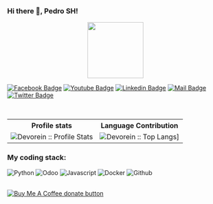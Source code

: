 ### Hi there 👋, Pedro SH!

<p align="center">
<img align="center" src="https://media.giphy.com/media/1fhj2FW0661V3Nb2Me/giphy.gif" width="130">
<br>
  
   
[![Facebook Badge](https://img.shields.io/badge/Facebook-1877F2?style=for-the-badge&logo=facebook&logoColor=white)](https://www.facebook.com/pedro172023/)
[![Youtube Badge](https://img.shields.io/badge/YouTube-FF0000?style=for-the-badge&logo=youtube&logoColor=white)](https://www.youtube.com/@PedroShDev) 
[![Linkedin Badge](https://img.shields.io/badge/LinkedIn-0077B5?style=for-the-badge&logo=linkedin&logoColor=white)](https://www.linkedin.com/in/pedro172023/) 
[![Mail Badge](https://img.shields.io/badge/Gmail-D14836?style=for-the-badge&logo=gmail&logoColor=white)](mailto:pedro.sh.dev@gmail.com)
[![Twitter Badge](https://img.shields.io/badge/Twitter-0077B5?style=for-the-badge&logo=twitter&logoColor=white)](https://twitter.com/pshdev)

<br/>

<p align="center">
   <table>
      <tr>
       <th>Profile stats  </th>
       <th>Language Contribution</th>
     </tr>
      <tr>
       <td><img alt="Devorein :: Profile Stats" src="https://github-readme-stats.vercel.app/api?username=pedro172023&show_icons=true&theme=radical"> </td>
       <td><img alt="Devorein :: Top Langs]" src="https://github-readme-stats.vercel.app/api/top-langs/?username=pedro172023&langs_count=10&theme=merko&layout=compact&hide=html"> </td>
   </table>
</p>

<h3>My coding stack: </h3>
<p>
  <img alt="Python" src="https://img.icons8.com/color/48/000000/python.png" />
  <img alt="Odoo" src="https://cdn.iconscout.com/icon/free/png-512/odoo-282678.png?f=avif&w=50" />
  <img alt="Javascript" src="https://img.icons8.com/color/50/000000/javascript.png" /> 
  <img alt="Docker" src="https://img.icons8.com/color/48/000000/docker-container.png" /> 
  <img alt="Github" src="https://img.icons8.com/doodle/48/000000/github.png" /> 
  </br>
</p>


<br/>


<span class="badge-buymeacoffee">
<a href="https://ko-fi.com/pshdev" title="Donate to this project using Buy Me A Coffee"><img src="https://img.shields.io/badge/buy%20me%20a%20coffee-donate-yellow.svg" alt="Buy Me A Coffee donate button" /></a>
</span>
